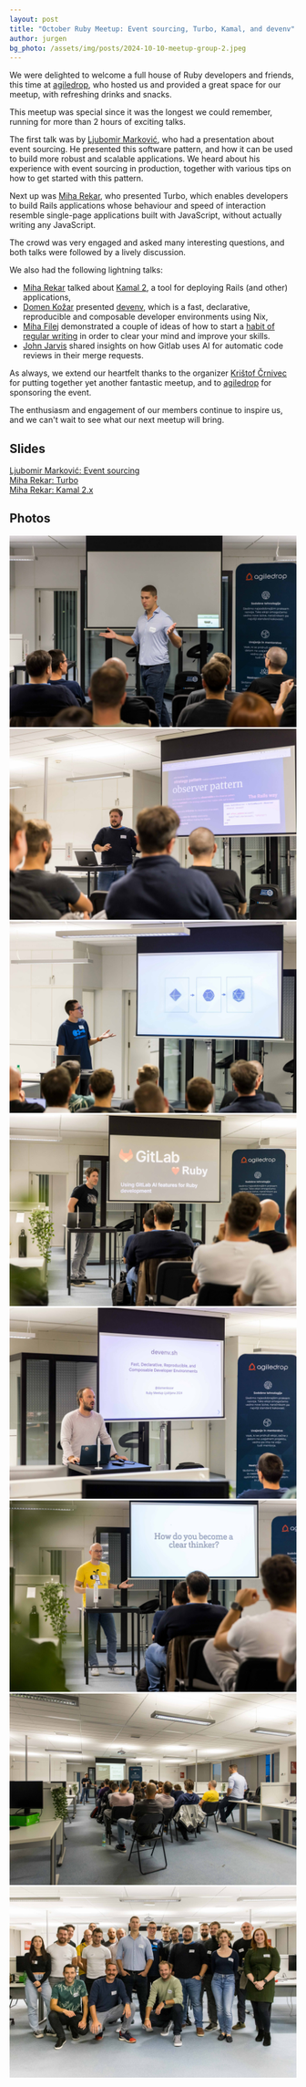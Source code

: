 ```yaml
---
layout: post
title: "October Ruby Meetup: Event sourcing, Turbo, Kamal, and devenv"
author: jurgen
bg_photo: /assets/img/posts/2024-10-10-meetup-group-2.jpeg
---
```


We were delighted to welcome a full house of Ruby developers and friends, this time at [agiledrop], who hosted us and provided a great space for our meetup, with refreshing drinks and snacks.

This meetup was special since it was the longest we could remember, running for more than 2 hours of exciting talks.

The first talk was by [Ljubomir Marković], who had a presentation about event sourcing. He presented this software pattern, and how it can be used to build more robust and scalable applications. We heard about his experience with event sourcing in production, together with various tips on how to get started with this pattern.

Next up was [Miha Rekar], who presented Turbo, which enables developers to build Rails applications whose behaviour and speed of interaction resemble single-page applications built with JavaScript, without actually writing any JavaScript.

The crowd was very engaged and asked many interesting questions, and both talks were followed by a lively discussion.

We also had the following lightning talks:

- [Miha Rekar] talked about [Kamal 2], a tool for deploying Rails (and other) applications,
- [Domen Kožar] presented [devenv], which is a fast, declarative, reproducible and composable developer environments using Nix,
- [Miha Filej] demonstrated a couple of ideas of how to start a [habit of regular writing](https://writinghabit.com/) in order to clear your mind and improve your skills.
- [John Jarvis] shared insights on how Gitlab uses AI for automatic code reviews in their merge requests.

As always, we extend our heartfelt thanks to the organizer [Krištof Črnivec] for putting together yet another fantastic meetup, and to [agiledrop] for sponsoring the event.

The enthusiasm and engagement of our members continue to inspire us, and we can't wait to see what our next meetup will bring.

## Slides

<a href="https://tcb.si/lectures/rug-si/2024-10-10-event-sourcing" target="_blank">Ljubomir Marković: Event sourcing</a> <br>
<a href="https://speakerdeck.com/mrfoto/turbo" target="_blank">Miha Rekar: Turbo</a> <br>
<a href="https://speakerdeck.com/mrfoto/kamal-2-dot-x" target="_blank">Miha Rekar: Kamal 2.x</a> <br>

## Photos

<div class="gallery">

  <a href="/assets/img/posts/2024-10-10-meetup-kristof.jpeg" target="_blank" >
    <img src="/assets/img/posts/2024-10-10-meetup-kristof.jpeg" alt="Krištof Črnivec at the meetup">
  </a>
  <a href="/assets/img/posts/2024-10-10-meetup-ljubomir-markovic.jpeg" target="_blank" >
    <img src="/assets/img/posts/2024-10-10-meetup-ljubomir-markovic.jpeg" alt="Ljubomir Marković presenting">
  </a>
  <a href="/assets/img/posts/2024-10-10-meetup-miha-rekar-turbo.jpeg" target="_blank" >
    <img src="/assets/img/posts/2024-10-10-meetup-miha-rekar-turbo.jpeg" alt="Miha Rekar presenting Turbo">
  </a>
  <a href="/assets/img/posts/2024-10-10-meetup-john-jarvis-jpeg.jpeg" target="_blank" >
    <img src="/assets/img/posts/2024-10-10-meetup-john-jarvis-jpeg.jpeg" alt="John Jarvis presenting">
  </a>
  <a href="/assets/img/posts/2024-10-10-meetup-domen-kozar.jpeg" target="_blank" >
    <img src="/assets/img/posts/2024-10-10-meetup-domen-kozar.jpeg" alt="Domen Kožar presenting">
  </a>
  <a href="/assets/img/posts/2024-10-10-meetup-miha-filej.jpeg" target="_blank" >
    <img src="/assets/img/posts/2024-10-10-meetup-miha-filej.jpeg" alt="Miha Filej presenting">
  </a>
  <a href="/assets/img/posts/2024-10-10-meetup-group.jpeg" target="_blank" >
    <img src="/assets/img/posts/2024-10-10-meetup-group.jpeg" alt="Group photo of the meetup">
  </a>
  <a href="/assets/img/posts/2024-10-10-meetup-group-2.jpeg" target="_blank" >
    <img src="/assets/img/posts/2024-10-10-meetup-group-2.jpeg" alt="Group photo of the meetup">
  </a>
</div>

[Ljubomir Marković]: https://tcb.si/
[Miha Rekar]: https://mr.si/
[Domen Kožar]: https://domenkozar.com/
[Miha Filej]: https://miha.filej.si/
[Krištof Črnivec]: https://www.linkedin.com/in/kristof-crnivec
[John Jarvis]: https://si.linkedin.com/in/john-jarvis-287a246
[agiledrop]: https://agiledrop.com/
[devenv]: https://devenv.sh/
[Kamal 2]: https://kamal.dev/
